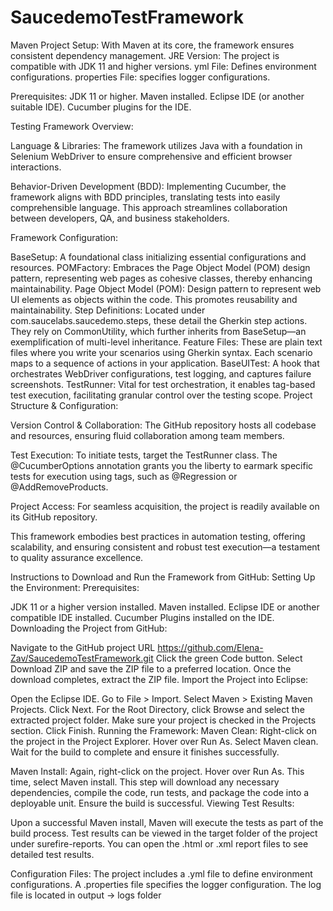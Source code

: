 # SaucedemoTestFramework

Maven Project Setup: With Maven at its core, the framework ensures consistent dependency management.
JRE Version: The project is compatible with JDK 11 and higher versions.
yml File: Defines environment configurations.
properties File: specifies logger configurations.

Prerequisites:
JDK 11 or higher.
Maven installed.
Eclipse IDE (or another suitable IDE).
Cucumber plugins for the IDE.

Testing Framework Overview:

Language & Libraries: The framework utilizes Java with a foundation in Selenium WebDriver to ensure comprehensive and efficient browser interactions.

Behavior-Driven Development (BDD): Implementing Cucumber, the framework aligns with BDD principles, translating tests into easily comprehensible language. This approach streamlines collaboration between developers, QA, and business stakeholders.

Framework Configuration:

BaseSetup: A foundational class initializing essential configurations and resources.
POMFactory: Embraces the Page Object Model (POM) design pattern, representing web pages as cohesive classes, thereby enhancing maintainability.
Page Object Model (POM): Design pattern to represent web UI elements as objects within the code. This promotes reusability and maintainability.
Step Definitions: Located under com.saucelabs.saucedemo.steps, these detail the Gherkin step actions. They rely on CommonUtility, which further inherits from BaseSetup—an exemplification of multi-level inheritance.
Feature Files: These are plain text files where you write your scenarios using Gherkin syntax. Each scenario maps to a sequence of actions in your application.
BaseUITest: A hook that orchestrates WebDriver configurations, test logging, and captures failure screenshots.
TestRunner: Vital for test orchestration, it enables tag-based test execution, facilitating granular control over the testing scope.
Project Structure & Configuration:

Version Control & Collaboration: The GitHub repository hosts all codebase and resources, ensuring fluid collaboration among team members.

Test Execution: To initiate tests, target the TestRunner class. The @CucumberOptions annotation grants you the liberty to earmark specific tests for execution using tags, such as @Regression or @AddRemoveProducts.

Project Access: For seamless acquisition, the project is readily available on its GitHub repository. 

This framework embodies best practices in automation testing, offering scalability, and ensuring consistent and robust test execution—a testament to quality assurance excellence.

Instructions to Download and Run the Framework from GitHub:
Setting Up the Environment:
Prerequisites:

JDK 11 or a higher version installed.
Maven installed.
Eclipse IDE or another compatible IDE installed.
Cucumber Plugins installed on the IDE.
Downloading the Project from GitHub:

Navigate to the GitHub project URL https://github.com/Elena-Zav/SaucedemoTestFramework.git
Click the green Code button.
Select Download ZIP and save the ZIP file to a preferred location.
Once the download completes, extract the ZIP file.
Import the Project into Eclipse:

Open the Eclipse IDE.
Go to File > Import.
Select Maven > Existing Maven Projects.
Click Next.
For the Root Directory, click Browse and select the extracted project folder.
Make sure your project is checked in the Projects section.
Click Finish.
Running the Framework:
Maven Clean:
Right-click on the project in the Project Explorer.
Hover over Run As.
Select Maven clean.
Wait for the build to complete and ensure it finishes successfully.

Maven Install:
Again, right-click on the project.
Hover over Run As.
This time, select Maven install.
This step will download any necessary dependencies, compile the code, run tests, and package the code into a deployable unit.
Ensure the build is successful.
Viewing Test Results:

Upon a successful Maven install, Maven will execute the tests as part of the build process.
Test results can be viewed in the target folder of the project under surefire-reports. You can open the .html or .xml report files to see detailed test results.

Configuration Files:
The project includes a .yml file to define environment configurations.
A .properties file specifies the logger configuration. 
The log file is located in output -> logs folder

